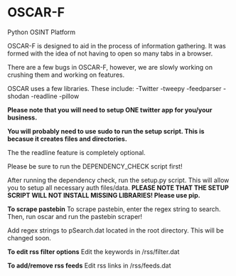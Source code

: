 OSCAR-F
=======

Python OSINT Platform

OSCAR-F is designed to aid in the process of information gathering. It was formed with the idea of not having to open
so many tabs in a browser.

There are a few bugs in OSCAR-F, however, we are slowly working on crushing them and working on features.

OSCAR uses a few libraries. These include:
-Twitter
-tweepy
-feedparser
-shodan
-readline
-pillow

**Please note that you will need to setup ONE twitter app for you/your business.**

**You will probably need to use sudo to run the setup script. This is becasue it creates files and directories.**

The the readline feature is completely optional.

Please be sure to run the DEPENDENCY_CHECK script first!

After running the dependency check, run the setup.py script. This will allow you to setup all necessary auth files/data.
**PLEASE NOTE THAT THE SETUP SCRIPT WILL NOT INSTALL MISSING LIBRARIES! Please use pip.**

**To scrape pastebin**
To scrape pastebin, enter the regex string to search. Then, run oscar and run the pastebin scraper!

Add regex strings to pSearch.dat located in the root directory. This will be changed soon.

**To edit rss filter options**
Edit the keywords in /rss/filter.dat

**To add/remove rss feeds**
Edit rss links in /rss/feeds.dat
